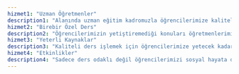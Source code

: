 ```yaml
---
hizmet1: "Uzman Öğretmenler"
description1: "Alanında uzman eğitim kadromuzla öğrencilerimize kaliteli eğitim vermekteyiz."
hizmet2: "Birebir Özel Ders"
description2: "Öğrencilerimizin yetiştiremediği konuları öğretmenlerimiz ile bire bir işleyerek eksiklerini tamamlıyoruz."
hizmet3: "Yeterli Kaynaklar"
description3: "Kaliteli ders işlemek için öğrencilerimize yetecek kadar kaynağımız mevcuttur."
hizmet4: "Etkinlikler"
description4: "Sadece ders odaklı değil öğrencilerimizi sosyal hayata daha iyi adapte olmaları için rehberlik yapıyoruz."
---
```

